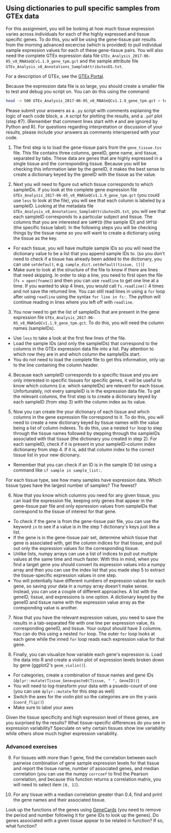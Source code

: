 ## Using dictionaries to pull specific samples from GTEx data

For this assignment, you will be looking at how much tissue expression varies across individuals for each of the highly expressed and tissue specific genes. To do this, you will be using the gene-tissue pair results from the morning advanced excercise (which is provided) to pull individual sample expression values for each of these gene-tissue pairs. You will also need the complete GTEx expression data file `GTEx_Analysis_2017-06-05_v8_RNASeQCv1.1.9_gene_tpm.gct` and the sample attribute file `GTEx_Analysis_v8_Annotations_SampleAttributesDS.txt`.

For a description of GTEx, see the [GTEx Portal](https://gtexportal.org/home/aboutAdultGtex).

Because the expression data file is so large, you should create a smaller file to test and debug you script on. You can do this using the command:

```bash
head -n 500 GTEx_Analysis_2017-06-05_v8_RNASeQCv1.1.9_gene_tpm.gct > test_data.gct
```

Please submit your answers as a `.py` script with comments explaining the logic of each code block, a `.R` script for plotting the results, and a `.pdf` plot (step #7). (Remember that comment lines start with `#` and are ignored by Python and R). For questions regarding interpretation or discussion of your results, please include your answers as comments interspersed with your code.

1. The first step is to load the gene-tissue pairs from the `gene_tissue.tsv` file. This file contains three columns, geneID, gene name, and tissue, separated by tabs. These data are genes that are highly expressed in a single tissue and the corresponding tissue. Because you will be checking this information later by the geneID, it makes the best sense to create a dictionary keyed by the geneID with the tissue as the value. 


2. Next you will need to figure out which tissue corresponds to which sampleIDs. If you look at the complete gene expression file `GTEx_Analysis_2017-06-05_v8_RNASeQCv1.1.9_gene_tpm.gct` (you could use `less` to look at the file), you will see that each column is labeled by a sampleID. Looking at the metadata file `GTEx_Analysis_v8_Annotations_SampleAttributesDS.txt`, you will see that each sampleID corresponds to a particular subject and tissue. The columns that you are interested are `SAMPID` (the sample ID) and `SMTSD` (the specific tissue label). In the following steps you will be checking things by the tissue name so you will want to create a dictionary using the tissue as the key.
- For each tissue, you will have multiple sample IDs so you will need the dictionary value to be a list that you append sample IDs to. (so you don't need to check if a tissue has already been added to the dictionary, you can use `setdefault`, e.g. `sample_dict.setdefault(tissue, [])`)
- Make sure to look at the structure of the file to know if there are lines that need skipping. In order to skip a line, you need to first open the file (`fs = open(fname)`) and then you can use `readline` to get one line at a time. If you wanted to skip 4 lines, you would call `fs.readline()` 4 times and not save the returned line. You can still read lines in using a `for` loop after using `readline` using the syntax `for line in fs:`. The python will continue reading in lines where you left off with `readline`.


3. You now need to get the list of sampleIDs that are present in the gene expression file `GTEx_Analysis_2017-06-05_v8_RNASeQCv1.1.9_gene_tpm.gct`. To do this, you will need the column names (sampleIDs).
- Use `less` to take a look at the first few lines of the file.
- Load the sample IDs (and only the sampleIDs) that correspond to the columns in the GTEx expression data file into a list. Pay attention to which row they are in and which column the sampleIDs start.
- You do not need to load the complete file to get this information, only up to the line containing the column header.


4. Because each sampleID corresponds to a specific tissue and you are only interested in specific tissues for specific genes, it will be useful to know which columns (i.e. which sampleIDs) are relevant for each tissue. Unfortunately, not every sampleID is in the expression data file. To get the relevant columns, the first step is to create a dictionary keyed by each sampleID (from step 3) with the column index as its value.


5. Now you can create the your dictionary of each tissue and which columns in the gene expression file correspond to it. To do this, you will need to create a new dictionary keyed by tissue names with the value being a list of column indexes. To do this, use a nested `for` loop to step through the tissue names followed by stepping through the sampleIDs associated with that tissue (the dictionary you created in step 2). For each sampleID, check if it is present in your sampleID-column index dictionarey from step 4. If it is, add that column index to the correct tissue list in your new dicionary.
- Remember that you can check if an ID is in the sample ID list using a command like `if sample in sample_list:`.

For each tissue type, see how many samples have expression data. Which tissue types have the largest number of samples? The fewest?


6. Now that you know which columns you need for any given tissue, you can load the expression file, keeping only genes that appear in the gene-tissue pair file and only epxression values from sampleIDs that correspond to the tissue of interest for that gene.
- To check if the gene is from the gene-tissue pair file, you can use the keyword `in` to see if a value is in the step 1 dictionary's keys just like a list.
- If the gene is in the gene-tissue pair set, determine which tissue that gene is associated with, get the column indices for that tissue, and pull out only the expression values for the corresponding tissue.
- Unlike lists, numpy arrays can use a list of indices to pull out multiple values at the same time and much faster. With this in mind, when you find a target gene you should convert its expression values into a numpy array and then you can use the index list that you made step 5 to extract the tissue-specific expression values in one step.
- You will potentially have different numbers of expression values for each gene, so saving your data in a numpy array doesn't make sense. Instead, you can use a couple of different approaches. A list with the geneID, tissue, and expressions is one option. A dictionary keyed by the geneID and tissue name with the expression value array as the coresponding value is another.


7. Now that you have the relevant expression values, you need to save the results in a tab-separated file with one line per expression value, its corresponding geneID, and tissue. Your output should have 3 columns. You can do this using a nested `for` loop. The outer `for` loop looks at each gene while the inned `for` loop reads each expression value for that gene.


8. Finally, you can visualize how variable each gene's expression is. Load the data into R and create a violin plot of expression levels broken down by gene (ggplot2's `geom_violin()`).
- For categories, create a combination of tissue names and gene IDs (`dplyr::mutate(Tissue_Gene=paste0(Tissue, " ", GeneID))`)
- You will need to log-transform your data with a psuedo-count of one (you can use `dplyr::mutate` for this step as well)
- Switch the axes for the violin plot so the categories are on the y-axis (`coord_flip()`)
- Make sure to label your axes

Given the tissue specificity and high expression level of these genes, are you surprised by the results? What tissue-specific differences do you see in expression variability? Speculate on why certain tissues show low variability while others show much higher expression variability.


### Advanced exercises

9. For tissues with more than 1 gene, find the correlation between each pairwise combination of gene sample expression levels for that tissue and report the tissue name, number of associated genes, and median correlation (you can use the numpy `corrcoef` to find the Pearson correlation, and because this function returns a correlation matrix, you will need to select item `[0, 1]`).


10. For any tissue with a median correlation greater than 0.4, find and print the gene names and their associated tissue.

Look up the functions of the genes using [GeneCards](https://www.genecards.org/) (you need to remove the period and number following it for gene IDs to look up the genes). Do genes associated with a given tissue appear to be related in function? If so, what function?
